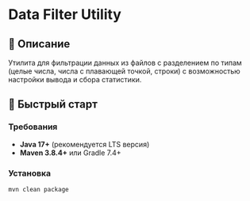 # Data Filter Utility

## 📌 Описание
Утилита для фильтрации данных из файлов с разделением по типам (целые числа, числа с плавающей точкой, строки) с возможностью настройки вывода и сбора статистики.

## 🚀 Быстрый старт

### Требования
- **Java 17+** (рекомендуется LTS версия)
- **Maven 3.8.4+** или Gradle 7.4+

### Установка
```bash
mvn clean package
